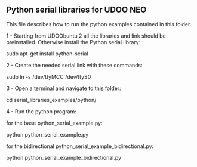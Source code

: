 Python serial libraries for UDOO NEO
------------

This file describes how to run the python examples contained in this folder.

1 - Starting from UDOObuntu 2 all the libraries and link should be preinstalled. Otherwise install the Python serial library:

  sudo apt-get install python-serial

2 - Create the needed serial link with these commands:

  sudo ln -s /dev/ttyMCC /dev/ttyS0

3 - Open a terminal and navigate to this folder:

  cd serial_libraries_examples/python/

4 - Run the python program:

for the base python_serial_example.py:

  python python_serial_example.py

for the bidirectional python_serial_example_bidirectional.py:

  python python_serial_example_bidirectional.py
